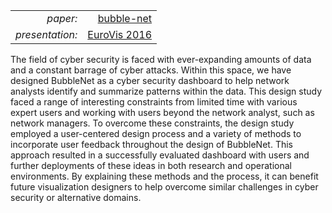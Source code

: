|                           |                                               |
| ---:                      | ---:                                          |
| *paper:*                  | [bubble-net](paper.pdf)                   |
| *presentation:*           | [EuroVis 2016](presentation.pdf)               |

The field of cyber security is faced with ever-expanding amounts of data and a constant barrage of cyber attacks.
Within this space, we have designed BubbleNet as a cyber security dashboard to help network analysts identify and summarize patterns within the data.
This design study faced a range of interesting constraints from limited time with various expert users and working with users beyond the network analyst, such as network managers.
To overcome these constraints, the design study employed a user-centered design process and a variety of methods to incorporate user feedback throughout the design of BubbleNet.
This approach resulted in a successfully evaluated dashboard with users and further deployments of these ideas in both research and operational environments.
By explaining these methods and the process, it can benefit future visualization designers to help overcome similar challenges in cyber security or alternative domains.
